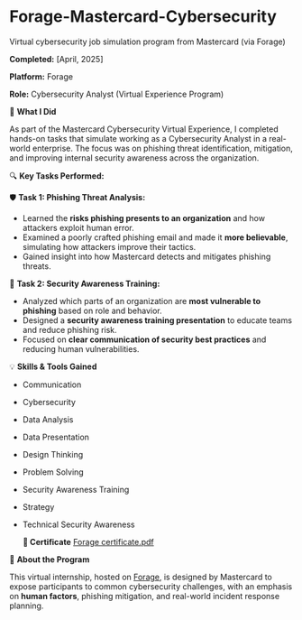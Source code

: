# Forage-Mastercard-Cybersecurity
Virtual cybersecurity job simulation program from Mastercard (via Forage)

**Completed:** [April, 2025]

**Platform:** Forage

**Role:** Cybersecurity Analyst (Virtual Experience Program)

📝 **What I Did**

As part of the Mastercard Cybersecurity Virtual Experience, I completed hands-on tasks that simulate working as a Cybersecurity Analyst in a real-world enterprise. The focus was on phishing threat identification, mitigation, and improving internal security awareness across the organization.

🔍 **Key Tasks Performed:**

🛡️ **Task 1: Phishing Threat Analysis:**

- Learned the **risks phishing presents to an organization** and how attackers exploit human error.
- Examined a poorly crafted phishing email and made it **more believable**, simulating how attackers improve their tactics.
- Gained insight into how Mastercard detects and mitigates phishing threats.

 📢 **Task 2: Security Awareness Training:**

- Analyzed which parts of an organization are **most vulnerable to phishing** based on role and behavior.
- Designed a **security awareness training presentation** to educate teams and reduce phishing risk.
- Focused on **clear communication of security best practices** and reducing human vulnerabilities.

 💡 **Skills & Tools Gained**

- Communication
- Cybersecurity
- Data Analysis
- Data Presentation
- Design Thinking
- Problem Solving
- Security Awareness Training
- Strategy
- Technical Security Awareness

  **📄 Certificate**
[Forage certificate.pdf](https://github.com/user-attachments/files/20064572/Forage.certificate.pdf)

📌 **About the Program**

This virtual internship, hosted on [Forage](https://www.theforage.com/), is designed by Mastercard to expose participants to common cybersecurity challenges, with an emphasis on **human factors**, phishing mitigation, and real-world incident response planning.
